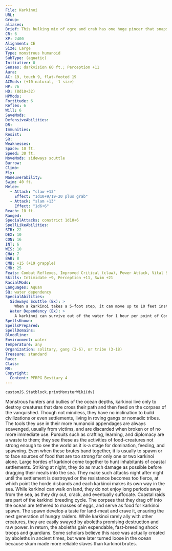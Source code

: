 ```yaml
---
File: Karkinoi
URL: 
Group: 
aliases: 
Brief: This hulking mix of ogre and crab has one huge pincer that snaps menacingly, while its other arm is a twisted, humanlike hand.
CR: 6
XP: 2400
Alignment: CE
Size: Large
Type: monstrous humanoid
SubType: (aquatic)
Initiative: 0
Senses: darkvision 60 ft.; Perception +11
Aura: 
AC: 19, touch 9, flat-footed 19
ACMods: (+10 natural, -1 size)
HP: 76
HD: (8d10+32)
HPMods: 
Fortitude: 6
Reflex: 6
Will: 6
SaveMods: 
DefensiveAbilities: 
DR: 
Immunities: 
Resist: 
SR: 
Weaknesses: 
Space: 10 ft.
Speed: 30 ft.
MoveMods: sideways scuttle
Burrow: 
Climb: 
Fly: 
Maneuverability: 
Swim: 40 ft.
Melee: 
  - Attack: "claw +13"
    Effect: "1d10+9/19-20 plus grab"
  - Attack: "slam +13"
    Effect: "1d6+6"
Reach: 10 ft.
Ranged: 
SpecialAttacks: constrict 1d10+6
SpellLikeAbilities: 
STR: 22
DEX: 10
CON: 16
INT: 6
WIS: 10
CHA: 7
BAB: 8
CMB: +15 (+19 grapple)
CMD: 25
Feats: Combat Reflexes, Improved Critical (claw), Power Attack, Vital Strike
Skills: Intimidate +9, Perception +11, Swim +21
RacialMods: 
Languages: Aquan
SQ: water dependency
SpecialAbilities:
  Sideways Scuttle (Ex): >
    When a karkinoi takes a 5-foot step, it can move up to 10 feet instead of 5 feet as long as it does so in a straight line. It can do this whether it is walking or swimming.
  Water Dependency (Ex): >
    A karkinoi can survive out of the water for 1 hour per point of Constitution. Beyond this limit, it runs the risk of suffocation, as if it were drowning.
SpellsKnown: 
SpellsPrepared: 
SpellDomains: 
Bloodline: 
Environment: water
Temperature: any
Organization: solitary, gang (2-6), or tribe (3-18)
Treasure: standard
Race: 
Class: 
MR: 
Copyright:
  Content: PFRPG Bestiary 4
---
```

```dataviewjs
customJS.Statblock.printMonsterWiki(dv)
```
Monstrous hunters and bullies of the ocean depths, karkinoi live only to destroy creatures that dare cross their path and then feed on the corpses of the vanquished. Though not mindless, they have no inclination to build civilizations or even settlements, living in roving gangs or nomadic tribes. The tools they use in their more humanoid appendages are always scavenged, usually from victims, and are discarded when broken or of no more immediate use. Pursuits such as crafting, learning, and diplomacy are a waste to them; they see these as the activities of food-creatures not strong enough to see the world as it is-a stage for domination, feeding, and spawning. Even when these brutes band together, it is usually to spawn or to face sources of food that are too strong for only one or two karkinoi alone. Large hordes of karkinoi come together to hunt inhabitants of coastal settlements. Striking at night, they do as much damage as possible before dragging their meals into the sea. They make such attacks night after night until the settlement is destroyed or the resistance becomes too fierce, at which point the horde disbands and each karkinoi makes its own way in the sea. While karkinoi can walk on land, they do not enjoy long periods away from the sea, as they dry out, crack, and eventually suffocate. Coastal raids are part of the karkinoi breeding cycle. The corpses that they drag off into the ocean are tethered to masses of eggs, and serve as food for karkinoi spawn. The spawn develop a taste for land-meat and crave it, ensuring the next generation of hungry raiders. While karkinoi rarely ally with other creatures, they are easily swayed by aboleths promising destruction and raw power. In return, the aboleths gain expendable, fast-breeding shock troops and guardians. Some scholars believe this race was actually created by aboleths in ancient times, but were later turned loose in the ocean because skum made more reliable slaves than karkinoi brutes.
